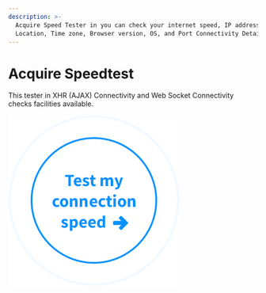 ```yaml
---
description: >-
  Acquire Speed Tester in you can check your internet speed, IP address,
  Location, Time zone, Browser version, OS, and Port Connectivity Details.
---
```


# Acquire Speedtest

This tester in XHR \(AJAX\) Connectivity and Web Socket Connectivity checks facilities available.

![Speed Test](../../.gitbook/assets/speedtest.png)

